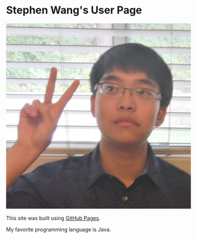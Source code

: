 # Stephen Wang's User Page

![me](ayy.jpg)

This site was built using [GitHub Pages](https://pages.github.com/).

My favorite programming language is Java.